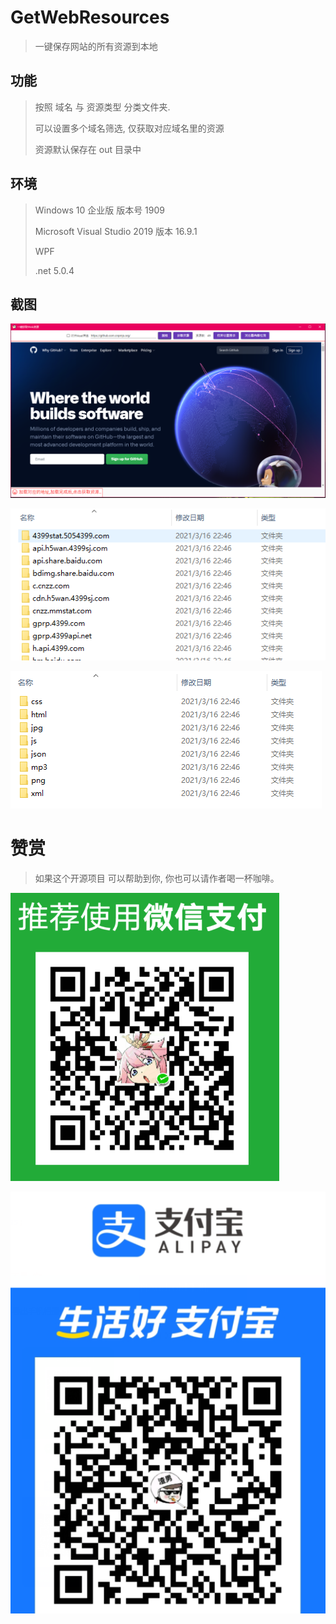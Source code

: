

# GetWebResources

>  一键保存网站的所有资源到本地

## 功能

> 按照 域名 与 资源类型  分类文件夹. 
>
> 可以设置多个域名筛选, 仅获取对应域名里的资源
>
> 资源默认保存在 out 目录中

## 环境

> Windows 10 企业版 版本号 1909
>
> Microsoft Visual Studio 2019 版本 16.9.1
>
> WPF
>
> .net 5.0.4



## 截图

![image-20210318212709155](img.assets/image-20210318212709155.png)

![image-20210316224731486](img.assets/image-20210316224731486.png)

![image-20210316224746231](img.assets/image-20210316224746231.png)



# 赞赏

> 如果这个开源项目 可以帮助到你,  你也可以请作者喝一杯咖啡。

![wxPay](img.assets/wxPay.png)

![aliPay](img.assets/aliPay.png)